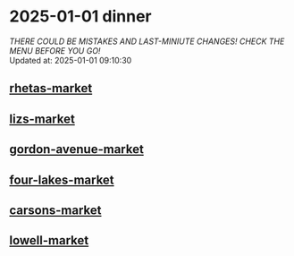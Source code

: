 # 2025-01-01 dinner  
*THERE COULD BE MISTAKES AND LAST-MINIUTE CHANGES! CHECK THE MENU BEFORE YOU GO!*  
Updated at: 2025-01-01 09:10:30  
## [rhetas-market](https://wisc-housingdining.nutrislice.com/menu/rhetas-market/dinner/2025-01-01)  
## [lizs-market](https://wisc-housingdining.nutrislice.com/menu/lizs-market/dinner/2025-01-01)  
## [gordon-avenue-market](https://wisc-housingdining.nutrislice.com/menu/gordon-avenue-market/dinner/2025-01-01)  
## [four-lakes-market](https://wisc-housingdining.nutrislice.com/menu/four-lakes-market/dinner/2025-01-01)  
## [carsons-market](https://wisc-housingdining.nutrislice.com/menu/carsons-market/dinner/2025-01-01)  
## [lowell-market](https://wisc-housingdining.nutrislice.com/menu/lowell-market/dinner/2025-01-01)  
  
